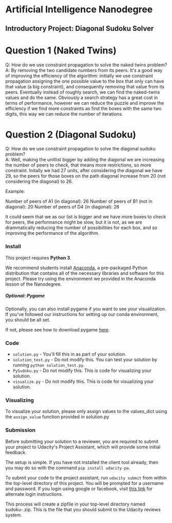 # Artificial Intelligence Nanodegree
## Introductory Project: Diagonal Sudoku Solver

# Question 1 (Naked Twins)
Q: How do we use constraint propagation to solve the naked twins problem?  
A: By removing the two candidate numbers from its peers. It's a good way of improving the efficiency of the algorithm: initially we use constraint propagation assigning the one possible value to the box that only can have that value (a big constraint), and consequently removing that value from its peers. Eventually instead of roughly search, we can find the naked-twins values and do the same. Obviously a search strategy has a great cost in terms of performance, however we can reduce the puzzle and improve the efficiency if we find more constraints as find the boxes with the same two digits, this way we can reduce the number of iterations.   

# Question 2 (Diagonal Sudoku)
Q: How do we use constraint propagation to solve the diagonal sudoku problem?  
A: Well, making the unitlist bigger by adding the diagonal we are increasing the number of peers to check, that means more restrictions, so more constraint. Initally we had 27 units, after considering the diagonal we have 29, so the peers for those boxes on the path diagonal increase from 20 (not considering the diagonal) to 26. 

Example: 

Number of peers of A1 (in diagonal):  26
Number of peers of B1 (not in diagonal):  20
Number of peers of D4 (in diagonal):  26

It could seem that we as our list is bigger and we have more boxes to check for peers, the performance might be slow, but it is not, as we are drammatically reducing the number of possibilities for each box, and so improving the performance of the algorithm. 


### Install

This project requires **Python 3**.

We recommend students install [Anaconda](https://www.continuum.io/downloads), a pre-packaged Python distribution that contains all of the necessary libraries and software for this project. 
Please try using the environment we provided in the Anaconda lesson of the Nanodegree.

##### Optional: Pygame

Optionally, you can also install pygame if you want to see your visualization. If you've followed our instructions for setting up our conda environment, you should be all set.

If not, please see how to download pygame [here](http://www.pygame.org/download.shtml).

### Code

* `solution.py` - You'll fill this in as part of your solution.
* `solution_test.py` - Do not modify this. You can test your solution by running `python solution_test.py`.
* `PySudoku.py` - Do not modify this. This is code for visualizing your solution.
* `visualize.py` - Do not modify this. This is code for visualizing your solution.

### Visualizing

To visualize your solution, please only assign values to the values_dict using the `assign_value` function provided in solution.py

### Submission
Before submitting your solution to a reviewer, you are required to submit your project to Udacity's Project Assistant, which will provide some initial feedback.  

The setup is simple.  If you have not installed the client tool already, then you may do so with the command `pip install udacity-pa`.  

To submit your code to the project assistant, run `udacity submit` from within the top-level directory of this project.  You will be prompted for a username and password.  If you login using google or facebook, visit [this link](https://project-assistant.udacity.com/auth_tokens/jwt_login) for alternate login instructions.

This process will create a zipfile in your top-level directory named sudoku-<id>.zip.  This is the file that you should submit to the Udacity reviews system.

